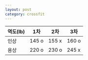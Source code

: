 ```yaml
---
layout: post
category: crossfit
---
```


| 역도(lb) | 1차| 2차| 3차|
|--------|---|---|---|
| 인상     | 145 o | 155 x | 160 o |
| 용상     | 220 o | 230 o | 245 x |